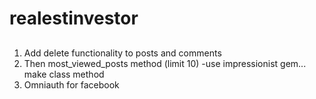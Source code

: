 # realestinvestor

##
  1. Add delete functionality to posts and comments
  2. Then most_viewed_posts method (limit 10) -use impressionist gem... make class method
  3. Omniauth for facebook